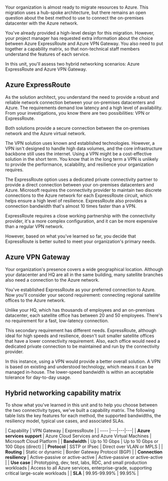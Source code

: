 Your organization is almost ready to migrate resources to Azure. This migration uses a hub-spoke architecture, but there remains an open question about the best method to use to connect the on-premises datacenter with the Azure network.

You've already provided a high-level design for this migration. However, your project manager has requested extra information about the choice between Azure ExpressRoute and Azure VPN Gateway. You also need to put together a capability matrix, so that non-technical staff members understand the features of each service.

In this unit, you'll assess two hybrid networking scenarios: Azure ExpressRoute and Azure VPN Gateway.

## Azure ExpressRoute

As the solution architect, you understand the need to provide a robust and reliable network connection between your on-premises datacenters and Azure. The requirements demand low latency and a high level of availability. From your investigations, you know there are two possibilities: VPN or ExpressRoute.

Both solutions provide a secure connection between the on-premises network and the Azure virtual network.

The VPN solution uses known and established technologies. However, a VPN isn't designed to handle high data volumes, and the core infrastructure backbone still uses the internet. Using a VPN might be a cost-effective solution in the short term. You know that in the long term a VPN is unlikely to provide the performance, scalability, and resilience your organization requires.

The ExpressRoute option uses a dedicated private connectivity partner to provide a direct connection between your on-premises datacenters and Azure. Microsoft requires the connectivity provider to maintain two discrete connections to the Azure network for each ExpressRoute circuit, which helps ensure a high level of resilience. ExpressRoute also provides a connection bandwidth that's almost 10 times faster than a VPN. 

ExpressRoute requires a close working partnership with the connectivity provider, it's a more complex configuration, and it can be more expensive than a regular VPN network.

However, based on what you've learned so far, you decide that ExpressRoute is better suited to meet your organization's primary needs.

## Azure VPN Gateway

Your organization's presence covers a wide geographical location. Although your datacenter and HQ are all in the same building, many satellite branches also need a connection to the Azure network.

You've established ExpressRoute as your preferred connection to Azure. Now you'll consider your second requirement: connecting regional satellite offices to the Azure network.

Unlike your HQ, which has thousands of employees and an on-premises datacenter, each satellite office has between 20 and 50 employees. There's no requirement for a fast, low-latency connection.

This secondary requirement has different needs. ExpressRoute, although ideal for high speeds and resilience, doesn't suit smaller satellite offices that have a lower connectivity requirement. Also, each office would need a dedicated private connection to be maintained and run by the connectivity provider.

In this instance, using a VPN would provide a better overall solution. A VPN is based on existing and understood technology, which means it can be managed in-house. The lower-speed bandwidth is within an acceptable tolerance for day-to-day usage.

## Hybrid networking capability matrix

To show what you've learned in this unit and to help you choose between the two connectivity types, we've built a capability matrix. The following table lists the key features for each method, the supported bandwidths, the resiliency model, typical use cases, and associated SLAs.

| Capability | VPN Gateway | ExpressRoute |
| ---- |---|---|---|
| **Azure services support** | Azure Cloud Services and Azure Virtual Machines | Microsoft Cloud Platform |
| **Bandwidth** | Up to 10 Gbps | Up to 10 Gbps or 100 Gbps (direct) |
| **Protocol** | SSTP or IPsec | Direct over VLAN or MPLS |
| **Routing** | Static or dynamic | Border Gateway Protocol (BGP) |
| **Connection resiliency** | Active-passive or active-active | Active-passive or active-active |
| **Use case** | Prototyping, dev, test, labs, RDC, and small production workloads | Access to all Azure services, enterprise-grade, supporting critical large-scale workloads |
| **SLA** | 99.95-99.99% | 99.95% |
